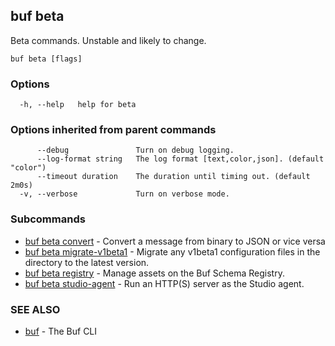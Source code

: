 ## buf beta

Beta commands. Unstable and likely to change.

```
buf beta [flags]
```

### Options

```
  -h, --help   help for beta
```

### Options inherited from parent commands

```
      --debug               Turn on debug logging.
      --log-format string   The log format [text,color,json]. (default "color")
      --timeout duration    The duration until timing out. (default 2m0s)
  -v, --verbose             Turn on verbose mode.
```

### Subcommands

* [buf beta convert](buf-beta-convert.md)	 - Convert a message from binary to JSON or vice versa
* [buf beta migrate-v1beta1](buf-beta-migrate-v1beta1.md)	 - Migrate any v1beta1 configuration files in the directory to the latest version.
* [buf beta registry](buf-beta-registry.md)	 - Manage assets on the Buf Schema Registry.
* [buf beta studio-agent](buf-beta-studio-agent.md)	 - Run an HTTP(S) server as the Studio agent.

### SEE ALSO

* [buf](buf.md)	 - The Buf CLI
